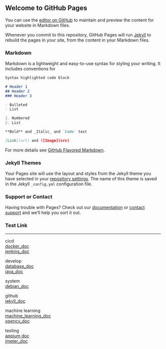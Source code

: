 ## Welcome to GitHub Pages

You can use the [editor on GitHub](https://github.com/ivanlevsky/ivanlevsky.github.io/edit/main/index.md) to maintain and preview the content for your website in Markdown files.

Whenever you commit to this repository, GitHub Pages will run [Jekyll](https://jekyllrb.com/) to rebuild the pages in your site, from the content in your Markdown files.

### Markdown

Markdown is a lightweight and easy-to-use syntax for styling your writing. It includes conventions for

```markdown
Syntax highlighted code block

# Header 1
## Header 2
### Header 3

- Bulleted
- List

1. Numbered
2. List

**Bold** and _Italic_ and `Code` text

[Link](url) and ![Image](src)
```

For more details see [GitHub Flavored Markdown](https://guides.github.com/features/mastering-markdown/).

### Jekyll Themes

Your Pages site will use the layout and styles from the Jekyll theme you have selected in your [repository settings](https://github.com/ivanlevsky/ivanlevsky.github.io/settings). The name of this theme is saved in the Jekyll `_config.yml` configuration file.

### Support or Contact

Having trouble with Pages? Check out our [documentation](https://docs.github.com/categories/github-pages-basics/) or [contact support](https://support.github.com/contact) and we’ll help you sort it out.


### Test Link  
***  
cicd  
[docker_doc](doc/cicd/docker.md)  
[jenkins_doc](doc/cicd/jenkins.md)    
  
develop  
[database_doc](doc/develop/database.md)  
[java_doc](doc/develop/java.md)   
  
system   
[debian_doc](doc/system/debian.md)  
  
github  
[jekyll_doc](doc/github/jekyll.md)  
  
machine learning  
[machine_learning_doc](doc/machine_learning/machine_learning.md)  
[opencv_doc](doc/machine_learning/opencv.md)  
  
testing  
[appium doc](doc/testing/appium.md)  
[jmeter_doc](doc/testing/jmeter.md)  
